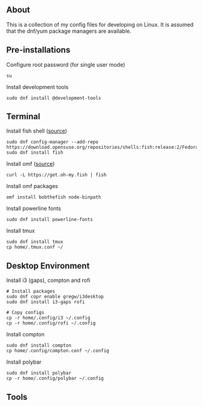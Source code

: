 ## About

This is a collection of my config files for developing on Linux. It is assumed that the dnf/yum package managers are available.

## Pre-installations

Configure root password (for single user mode)

    su

Install development tools

    sudo dnf install @development-tools

## Terminal

Install fish shell ([source](https://software.opensuse.org/download.html?project=shells%3Afish%3Arelease%3A2&package=fish))

    sudo dnf config-manager --add-repo https://download.opensuse.org/repositories/shells:fish:release:2/Fedora_27/shells:fish:release:2.repo
    sudo dnf install fish

Install omf ([source](https://github.com/oh-my-fish/oh-my-fish))

    curl -L https://get.oh-my.fish | fish

Install omf packages

    omf install bobthefish node-binpath

Install powerline fonts

    sudo dnf install powerline-fonts

Install tmux

    sudo dnf install tmux
    cp home/.tmux.conf ~/

## Desktop Environment

Install i3 (gaps), compton and rofi

    # Install packages
    sudo dnf copr enable gregw/i3desktop
    sudo dnf install i3-gaps rofi

    # Copy configs
    cp -r home/.config/i3 ~/.config
    cp -r home/.config/rofi ~/.config
    
Install compton

    sudo dnf install compton
    cp home/.config/compton.conf ~/.config

Install polybar

    sudo dnf install polybar
    cp -r home/.config/polybar ~/.config


## Tools


